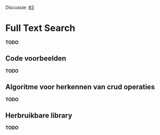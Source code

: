 Discussie: [#3](https://github.com/pietercolpaert/generieke-hypermedia-api/issues/3)

# Full Text Search

__TODO__

## Code voorbeelden

__TODO__

## Algoritme voor herkennen van crud operaties

__TODO__

## Herbruikbare library

__TODO__